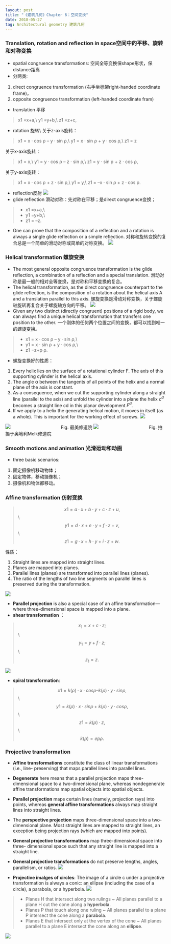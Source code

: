 ```yaml
---
layout: post
title: "《建筑几何》Chapter 6：空间变换"
date: 2018-05-27
tag: Architectural geometry 建筑几何  
---
```

### Translation, rotation and reflection in space空间中的平移、旋转和对称变换

- spatial congruence transformations: 空间全等变换保shape形状，保distance距离
- 分两类:
1. direct congruence transformation (右手坐标架right-handed coordinate frame)，
2. opposite congruence transformation (left-handed coordinate fram)
- translation 平移
> x1 =x+a,\\
> y1 =y+b,\\
> z1 =z+c,

- rotation 旋转\\
  关于z-axis旋转：

> x1 = x · cos ρ – y · sin ρ,\\
> y1 = x · sin ρ + y · cos ρ,\\
> z1 = z

关于x-axis旋转：
> x1 = x,\\
> y1 = y · cos ρ – z · sin ρ,\\
> z1 = y · sin ρ + z · cos ρ,

关于y-axis旋转：
> x1 = x · cos ρ + z · sin ρ,\\
> y1 = y,\\
> z1 = –x · sin ρ + z · cos ρ.


- reflection反射
![](/images/posts/AG/reflection.png)
- glide reflection 滑动对称：先对称在平移；是direct congruence变换；
> * x1 =x+a,\\
> * y1 =y+b,\\
> * z1 = –z.


- One can prove that the composition of a reflection and a rotation is always a single glide reflection or a simple reflection. 对称和旋转变换的复合总是一个简单的滑动对称或简单的对称变换。
![](/images/posts/AG/glideT3d2.png)

### Helical transformation 螺旋变换
- The most general opposite congruence transformation is the glide reflection, a combination of a reflection and a special translation. 滑动对称是最一般的相对全等变换，是对称和平移变换的复合。
- The helical transformation, as the direct congruence counterpart to the glide reflection, is the composition of a rotation about the helical axis A and a translation parallel to this axis. 螺旋变换是滑动对称变换，关于螺旋轴旋转再复合关于螺旋轴方向的平移。
![](/images/posts/AG/helical.png)
- Given any two distinct (directly congruent) positions of a rigid body, we can always find a unique helical transformation that transfers one position to the other. 一个刚体的任何两个位置之间的变换，都可以找到唯一的螺旋变换。
> * x1 = x · cos ρ – y · sin ρ,\\
> * y1 = x · sin ρ + y · cos ρ,\\
> * z1 =z+p·ρ.

- 螺旋变换好的性质：

1. Every helix lies on the surface of a rotational cylinder F. The axis of this supporting cylinder is the helical axis.
2. The angle α between the tangents of all points of the helix and a normal plane of the axis is constant.
3. As a consequence, when we cut the supporting cylinder along a straight line (parallel to the axis) and unfold the cylinder into a plane the helix $c^d$ becomes a straight line cd in this planar development $F^d$.
4. If we apply to a helix the generating helical motion, it moves in itself (as a whole). This is important for the working effect of screws.
![](/images/posts/AG/helicalProterty.png)

![](/images/posts/AG/helical2.png)
　　　　　　　　　　　Fig. 最美修道院
![](/images/posts/AG/helical3.png)
　　　　　　　　　　　Fig. 拍摄于奥地利Melk修道院

### Smooth motions and animation 光滑运动和动画
- three basic scenarios:

1. 固定摄像机移动物体；
2. 固定物体，移动摄像机；
3. 摄像机和物体都移动。

### Affine transformation 仿射变换
> $$x1 =a·x+b·y+c·z+u,$$\\
> $$y1 =d·x+e·y+f·z+v,$$\\
> $$z1 =g·x+h·y+i·z+w.$$

性质：
1. Straight lines are mapped into straight lines.
2. Planes are mapped into planes.
3. Parallel lines (planes) are transformed into parallel lines (planes).
4. The ratio of the lengths of two line segments on parallel lines is preserved during the transformation.

![](/images/posts/AG/affineT.png)
- **Parallel projection** is also a special case of an affine transformation—where three-dimensional space is mapped into a plane.
- **shear transformation** ：
> $$x_1=x+c\cdot z;$$\\
> $$y_1=y+f\cdot z;$$\\
> $$z_1=z.$$

![](/images/posts/AG/shearT.png)
- **spiral transformation**:
> $$x1 = k(ρ)·x·cos ρ – k(ρ)·y·sin ρ,$$\\
> $$y1 = k(ρ)·x·sin ρ + k(ρ)·y·cos ρ,$$\\
> $$z1 = k(ρ)·z,$$\\
> $$k(ρ) = epρ.$$

### Projective transformation
- **Affine transformations** constitute the class of linear transformations (i.e., line- preserving) that maps parallel lines into parallel lines.

- **Degenerate** here means that a parallel projection maps three-dimensional space to a two-dimensional plane, whereas nondegenerate affine transformations map spatial objects into spatial objects.  
- **Parallel projection** maps certain lines (namely, projection rays) into points, whereas **general affine transformations** always map straight lines into straight lines.
- The **perspective projection** maps three-dimensional space into a two-dimensional plane. Most straight lines are mapped to straight lines, an exception being projection rays (which are mapped into points).
- **General projective transformations** map three-dimensional space into three- dimensional space such that any straight line is mapped into a straight line.
- **General projective transformations** do not preserve lengths, angles, parallelism, or ratios.
![](/images/posts/AG/transformTable.png)
- **Projective imalges of circles**: The image of a circle c under a projective transformation is always a conic: an ellipse (including the case of a circle), a parabola, or a hyperbola.
![](/images/posts/AG/projective.png)

> * Planes H that intersect along two rulings ~ All planes parallel to a plane H cut the cone along a **hyperbola**.
> * Planes P that touch along one ruling  ~  All planes parallel to a plane P intersect the cone along a **parabola**.
> * Planes E that intersect only at the vertex of the cone  ~  All planes parallel to a plane E intersect the cone along an **ellipse**.

![](/images/posts/AG/projectiveConic.png)
